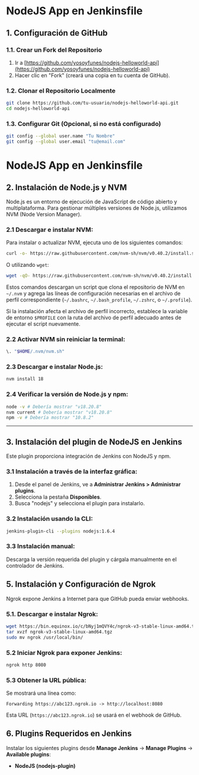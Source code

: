 # NodeJS App en Jenkinsfile

## 1. Configuración de GitHub

### 1.1. Crear un Fork del Repositorio

1. Ir a [https://github.com/yosoyfunes/nodejs-helloworld-api](https://github.com/yosoyfunes/nodejs-helloworld-api)
2. Hacer clic en "Fork" (creará una copia en tu cuenta de GitHub).

### 1.2. Clonar el Repositorio Localmente

```bash
git clone https://github.com/tu-usuario/nodejs-helloworld-api.git
cd nodejs-helloworld-api
```

### 1.3. Configurar Git (Opcional, si no está configurado)

```bash
git config --global user.name "Tu Nombre"
git config --global user.email "tu@email.com"
```

# NodeJS App en Jenkinsfile

## 2. Instalación de Node.js y NVM

Node.js es un entorno de ejecución de JavaScript de código abierto y multiplataforma. Para gestionar múltiples versiones de Node.js, utilizamos NVM (Node Version Manager).

### 2.1 Descargar e instalar NVM:
Para instalar o actualizar NVM, ejecuta uno de los siguientes comandos:

```sh
curl -o- https://raw.githubusercontent.com/nvm-sh/nvm/v0.40.2/install.sh | bash
```

O utilizando `wget`:

```sh
wget -qO- https://raw.githubusercontent.com/nvm-sh/nvm/v0.40.2/install.sh | bash
```

Estos comandos descargan un script que clona el repositorio de NVM en `~/.nvm` y agrega las líneas de configuración necesarias en el archivo de perfil correspondiente (`~/.bashrc`, `~/.bash_profile`, `~/.zshrc`, o `~/.profile`).

Si la instalación afecta el archivo de perfil incorrecto, establece la variable de entorno `$PROFILE` con la ruta del archivo de perfil adecuado antes de ejecutar el script nuevamente.

### 2.2 Activar NVM sin reiniciar la terminal:
```sh
\. "$HOME/.nvm/nvm.sh"
```

### 2.3 Descargar e instalar Node.js:
```sh
nvm install 18
```

### 2.4 Verificar la versión de Node.js y npm:
```sh
node -v # Debería mostrar "v18.20.8"
nvm current # Debería mostrar "v18.20.8"
npm -v # Debería mostrar "10.8.2"
```

---

## 3. Instalación del plugin de NodeJS en Jenkins

Este plugin proporciona integración de Jenkins con NodeJS y npm.

### 3.1 Instalación a través de la interfaz gráfica:
1. Desde el panel de Jenkins, ve a **Administrar Jenkins > Administrar plugins**.
2. Selecciona la pestaña **Disponibles**.
3. Busca "nodejs" y selecciona el plugin para instalarlo.

### 3.2 Instalación usando la CLI:
```sh
jenkins-plugin-cli --plugins nodejs:1.6.4
```

### 3.3 Instalación manual:
Descarga la versión requerida del plugin y cárgala manualmente en el controlador de Jenkins.

## 5. Instalación y Configuración de Ngrok

Ngrok expone Jenkins a Internet para que GitHub pueda enviar webhooks.

### 5.1. Descargar e instalar Ngrok:

```bash
wget https://bin.equinox.io/c/bNyj1mQVY4c/ngrok-v3-stable-linux-amd64.tgz
tar xvzf ngrok-v3-stable-linux-amd64.tgz
sudo mv ngrok /usr/local/bin/
```

### 5.2 Iniciar Ngrok para exponer Jenkins:

```bash
ngrok http 8080
```

### 5.3 Obtener la URL pública:

Se mostrará una línea como:

```
Forwarding https://abc123.ngrok.io -> http://localhost:8080
```

Esta URL (`https://abc123.ngrok.io`) se usará en el webhook de GitHub.

## 6. Plugins Requeridos en Jenkins

Instalar los siguientes plugins desde **Manage Jenkins** → **Manage Plugins** → **Available plugins**:

- **NodeJS (nodejs-plugin)**

